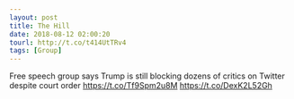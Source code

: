 ```yaml
---
layout: post
title: The Hill
date: 2018-08-12 02:00:20
tourl: http://t.co/t414UtTRv4
tags: [Group]
---
```

Free speech group says Trump is still blocking dozens of critics on Twitter despite court order https://t.co/Tf9Spm2u8M https://t.co/DexK2L52Gh